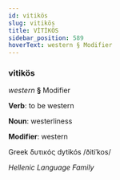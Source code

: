 ```yaml
---
id: vitikös
slug: vitikös
title: VİTİKÖS
sidebar_position: 589
hoverText: western § Modifier
---
```


### vitikös

*western* **§** Modifier

**Verb**: to be western

**Noun**: westerliness

**Modifier**: western

Greek δυτικός dytikós /ðitiˈkos/

*Hellenic Language Family*
